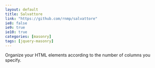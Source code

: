 ```yaml
---
layout: default
title: Salvattore
link: "https://github.com/rnmp/salvattore"
ie8: false
ie9: true
ie10: true
categories: [masonry]
tags: [jquery-masonry]
---
```

Organize your HTML elements according to the number of columns you specify.